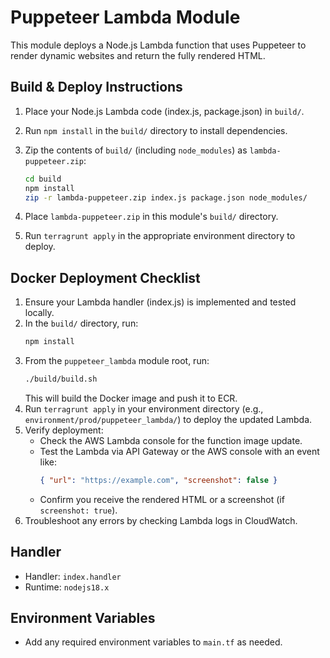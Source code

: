 # Puppeteer Lambda Module

This module deploys a Node.js Lambda function that uses Puppeteer to render dynamic websites and return the fully rendered HTML.

## Build & Deploy Instructions

1. Place your Node.js Lambda code (index.js, package.json) in `build/`.
2. Run `npm install` in the `build/` directory to install dependencies.
3. Zip the contents of `build/` (including `node_modules`) as `lambda-puppeteer.zip`:
   
   ```bash
   cd build
   npm install
   zip -r lambda-puppeteer.zip index.js package.json node_modules/
   ```
4. Place `lambda-puppeteer.zip` in this module's `build/` directory.
5. Run `terragrunt apply` in the appropriate environment directory to deploy.

## Docker Deployment Checklist

1. Ensure your Lambda handler (index.js) is implemented and tested locally.
2. In the `build/` directory, run:
   ```bash
   npm install
   ```
3. From the `puppeteer_lambda` module root, run:
   ```bash
   ./build/build.sh
   ```
   This will build the Docker image and push it to ECR.
4. Run `terragrunt apply` in your environment directory (e.g., `environment/prod/puppeteer_lambda/`) to deploy the updated Lambda.
5. Verify deployment:
   - Check the AWS Lambda console for the function image update.
   - Test the Lambda via API Gateway or the AWS console with an event like:
     ```json
     { "url": "https://example.com", "screenshot": false }
     ```
   - Confirm you receive the rendered HTML or a screenshot (if `screenshot: true`).
6. Troubleshoot any errors by checking Lambda logs in CloudWatch.

## Handler
- Handler: `index.handler`
- Runtime: `nodejs18.x`

## Environment Variables
- Add any required environment variables to `main.tf` as needed. 